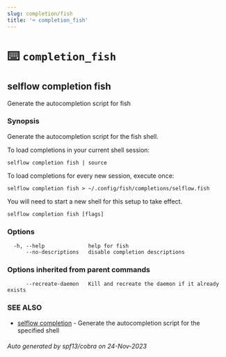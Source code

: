 ```yaml
---
slug: completion/fish
title: '⌨ completion_fish'
---
```


# ⌨️ `completion_fish`

## selflow completion fish

Generate the autocompletion script for fish

### Synopsis

Generate the autocompletion script for the fish shell.

To load completions in your current shell session:

    selflow completion fish | source

To load completions for every new session, execute once:

    selflow completion fish > ~/.config/fish/completions/selflow.fish

You will need to start a new shell for this setup to take effect.

```
selflow completion fish [flags]
```

### Options

```
  -h, --help              help for fish
      --no-descriptions   disable completion descriptions
```

### Options inherited from parent commands

```
      --recreate-daemon   Kill and recreate the daemon if it already exists
```

### SEE ALSO

- [selflow completion](selflow_completion.md) - Generate the autocompletion script for the specified shell

###### Auto generated by spf13/cobra on 24-Nov-2023

